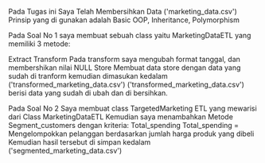 Pada Tugas ini Saya Telah Membersihkan Data ('marketing_data.csv')
Prinsip yang di gunakan adalah Basic OOP, Inheritance, Polymorphism

Pada Soal No 1
saya membuat sebuah class yaitu MarketingDataETL yang memiliki 3 metode:

Extract
Transform
Pada transform saya mengubah format tanggal, dan membershikan nilai NULL
Store
Membuat data store dengan data yang sudah di tranform kemudian dimasukan kedalam ('transformed_marketing_data.csv')
('transformed_marketing_data.csv') berisi data yang sudah di ubah dan di bersihkan.

Pada Soal No 2
Saya membuat class TargetedMarketing ETL yang mewarisi dari Class MarketingDataETL
Kemudian saya menambahkan Metode Segment_customers dengan kriteria: Total_spending
Total_spending = Mengelompokkan pelanggan berdasarkan jumlah harga produk yang dibeli
Kemudian hasil tersebut di simpan kedalam ('segmented_marketing_data.csv')
